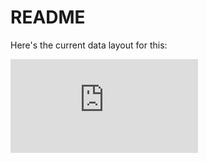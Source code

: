 # README

Here's the current data layout for this:

![](https://github.com/dorton/v2_student_organization/raw/master/erd.pdf)

